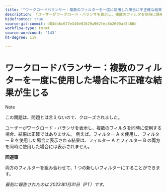 ```yaml
---
title: '"ワークロードバランサー：複数のフィルターを一度に使用した場合に不正確な結果が生じる」'
description: 「ユーザーがワークロード・バランサを表示し、複数のフィルタを同時に使用する場合、結果は正確ではありません。 例えば、フィルター A を使用し、フィルター B を使用した場合に表示される結果は、フィルター A とフィルター B の両方を同時に使用した場合には表示されません。
hidefromtoc: true
source-git-commit: d03db6c677e340e01629a962fec8b2690af8460d
workflow-type: tm+mt
source-wordcount: '143'
ht-degree: 11%

---
```



# ワークロードバランサー：複数のフィルターを一度に使用した場合に不正確な結果が生じる

>[!NOTE]
>
>この問題は、問題とは言えないので、クローズされました。

ユーザーがワークロード・バランサを表示し、複数のフィルタを同時に使用する場合、結果は正確ではありません。 例えば、フィルター A を使用し、フィルター B を使用した場合に表示される結果は、フィルター A とフィルター B の両方を同時に使用した場合には表示されません。

**回避策**

両方のフィルターを組み合わせて、1 つの新しいフィルターにすることができます。

_最初に報告されたのは 2023年1月31日（PT）です。_

